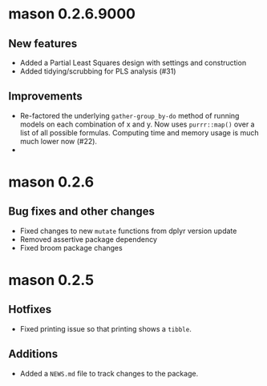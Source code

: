 # mason 0.2.6.9000

## New features

- Added a Partial Least Squares design with settings and construction
- Added tidying/scrubbing for PLS analysis (#31)

## Improvements

- Re-factored the underlying `gather-group_by-do` method of running models on each
combination of x and y. Now uses `purrr::map()` over a list of all possible formulas.
Computing time and memory usage is much much lower now (#22).
- 

# mason 0.2.6

## Bug fixes and other changes

- Fixed changes to new `mutate` functions from dplyr version update
- Removed assertive package dependency
- Fixed broom package changes

# mason 0.2.5

## Hotfixes

* Fixed printing issue so that printing shows a `tibble`.

## Additions

* Added a `NEWS.md` file to track changes to the package.
